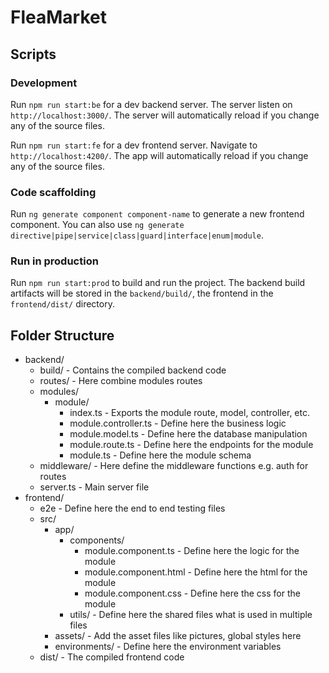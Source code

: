 # FleaMarket

## Scripts

### Development

Run `npm run start:be` for a dev backend server. The server listen on `http://localhost:3000/`. The server will automatically reload if you change any of the source files.

Run `npm run start:fe` for a dev frontend server. Navigate to `http://localhost:4200/`. The app will automatically reload if you change any of the source files.

### Code scaffolding

Run `ng generate component component-name` to generate a new frontend component. You can also use `ng generate directive|pipe|service|class|guard|interface|enum|module`.

### Run in production

Run `npm run start:prod` to build and run the project. The backend build artifacts will be stored in the `backend/build/`, the frontend in the `frontend/dist/` directory.


## Folder Structure

- backend/
  - build/ - Contains the compiled backend code
  - routes/ - Here combine modules routes
  - modules/
    - module/
      - index.ts - Exports the module route, model, controller, etc.
      - module.controller.ts - Define here the business logic
      - module.model.ts - Define here the database manipulation
      - module.route.ts - Define here the endpoints for the module
      - module.ts - Define here the module schema
  - middleware/ - Here define the middleware functions e.g. auth for routes
  - server.ts - Main server file
- frontend/
  - e2e - Define here the end to end testing files
  - src/
    - app/
      - components/
        - module.component.ts - Define here the logic for the module
        - module.component.html - Define here the html for the module
        - module.component.css - Define here the css for the module
      - utils/ - Define here the shared files what is used in multiple files
    - assets/ - Add the asset files like pictures, global styles here
    - environments/ - Define here the environment variables
  - dist/ - The compiled frontend code
